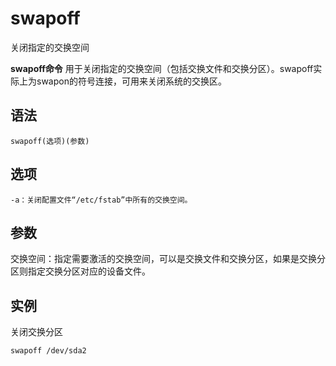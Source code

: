 swapoff
===

关闭指定的交换空间


**swapoff命令** 用于关闭指定的交换空间（包括交换文件和交换分区）。swapoff实际上为swapon的符号连接，可用来关闭系统的交换区。

##  语法

```
swapoff(选项)(参数)
```

##  选项

```
-a：关闭配置文件“/etc/fstab”中所有的交换空间。
```

##  参数

交换空间：指定需要激活的交换空间，可以是交换文件和交换分区，如果是交换分区则指定交换分区对应的设备文件。

##  实例

关闭交换分区

```
swapoff /dev/sda2
```


